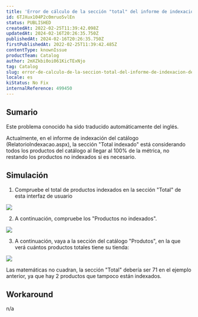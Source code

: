 ```yaml
---
title: 'Error de cálculo de la sección "total" del informe de indexación del catálogo'
id: 6TJXux104P2c0mruo5vlEn
status: PUBLISHED
createdAt: 2022-02-25T11:39:42.098Z
updatedAt: 2024-02-16T20:26:35.750Z
publishedAt: 2024-02-16T20:26:35.750Z
firstPublishedAt: 2022-02-25T11:39:42.485Z
contentType: knownIssue
productTeam: Catalog
author: 2mXZkbi0oi061KicTExNjo
tag: Catalog
slug: error-de-calculo-de-la-seccion-total-del-informe-de-indexacion-del-catalogo
locale: es
kiStatus: No Fix
internalReference: 499450
---
```


## Sumario

<div class="alert alert-info">
  <p>Este problema conocido ha sido traducido automáticamente del inglés.</p>
</div>


Actualmente, en el informe de indexación del catálogo (RelatorioIndexacao.aspx), la sección "Total indexado" está considerando todos los productos del catálogo al llegar al 100% de la métrica, no restando los productos no indexados si es necesario.







## Simulación


1) Compruebe el total de productos indexados en la sección "Total" de esta interfaz de usuario

 ![](https://vtexhelp.zendesk.com/attachments/token/1Bn26h96IQunum61KFvIec2TB/?name=inline-1410438497.png)

2) A continuación, compruebe los "Productos no indexados".

 ![](https://vtexhelp.zendesk.com/attachments/token/5VmAoYMUYecyDIRqWpReeRNvT/?name=inline-1288887889.png)

3) A continuación, vaya a la sección del catálogo "Produtos", en la que verá cuántos productos totales tiene su tienda:

 ![](https://vtexhelp.zendesk.com/attachments/token/YNLJSiUV48sxbMRg4R3y5a084/?name=inline-1690458606.png)

Las matemáticas no cuadran, la sección "Total" debería ser 71 en el ejemplo anterior, ya que hay 2 productos que tampoco están indexados.








## Workaround


n/a

